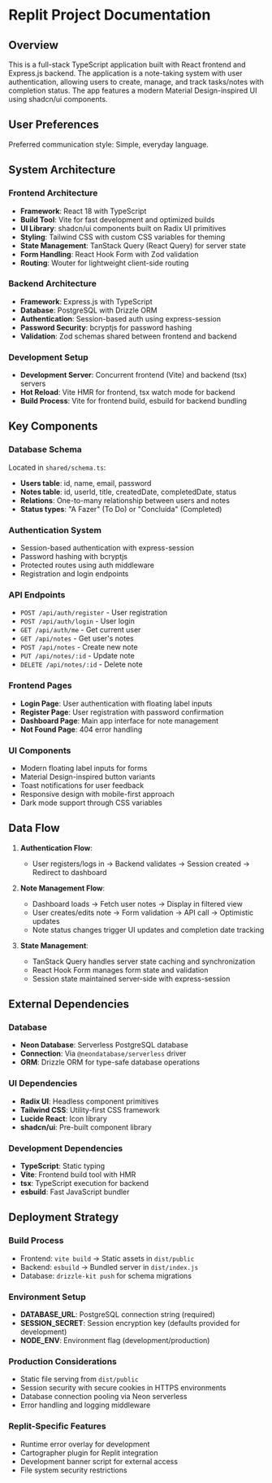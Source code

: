 # Replit Project Documentation

## Overview

This is a full-stack TypeScript application built with React frontend and Express.js backend. The application is a note-taking system with user authentication, allowing users to create, manage, and track tasks/notes with completion status. The app features a modern Material Design-inspired UI using shadcn/ui components.

## User Preferences

Preferred communication style: Simple, everyday language.

## System Architecture

### Frontend Architecture
- **Framework**: React 18 with TypeScript
- **Build Tool**: Vite for fast development and optimized builds
- **UI Library**: shadcn/ui components built on Radix UI primitives
- **Styling**: Tailwind CSS with custom CSS variables for theming
- **State Management**: TanStack Query (React Query) for server state
- **Form Handling**: React Hook Form with Zod validation
- **Routing**: Wouter for lightweight client-side routing

### Backend Architecture
- **Framework**: Express.js with TypeScript
- **Database**: PostgreSQL with Drizzle ORM
- **Authentication**: Session-based auth using express-session
- **Password Security**: bcryptjs for password hashing
- **Validation**: Zod schemas shared between frontend and backend

### Development Setup
- **Development Server**: Concurrent frontend (Vite) and backend (tsx) servers
- **Hot Reload**: Vite HMR for frontend, tsx watch mode for backend
- **Build Process**: Vite for frontend build, esbuild for backend bundling

## Key Components

### Database Schema
Located in `shared/schema.ts`:
- **Users table**: id, name, email, password
- **Notes table**: id, userId, title, createdDate, completedDate, status
- **Relations**: One-to-many relationship between users and notes
- **Status types**: "A Fazer" (To Do) or "Concluída" (Completed)

### Authentication System
- Session-based authentication with express-session
- Password hashing with bcryptjs
- Protected routes using auth middleware
- Registration and login endpoints

### API Endpoints
- `POST /api/auth/register` - User registration
- `POST /api/auth/login` - User login
- `GET /api/auth/me` - Get current user
- `GET /api/notes` - Get user's notes
- `POST /api/notes` - Create new note
- `PUT /api/notes/:id` - Update note
- `DELETE /api/notes/:id` - Delete note

### Frontend Pages
- **Login Page**: User authentication with floating label inputs
- **Register Page**: User registration with password confirmation
- **Dashboard Page**: Main app interface for note management
- **Not Found Page**: 404 error handling

### UI Components
- Modern floating label inputs for forms
- Material Design-inspired button variants
- Toast notifications for user feedback
- Responsive design with mobile-first approach
- Dark mode support through CSS variables

## Data Flow

1. **Authentication Flow**:
   - User registers/logs in → Backend validates → Session created → Redirect to dashboard

2. **Note Management Flow**:
   - Dashboard loads → Fetch user notes → Display in filtered view
   - User creates/edits note → Form validation → API call → Optimistic updates
   - Note status changes trigger UI updates and completion date tracking

3. **State Management**:
   - TanStack Query handles server state caching and synchronization
   - React Hook Form manages form state and validation
   - Session state maintained server-side with express-session

## External Dependencies

### Database
- **Neon Database**: Serverless PostgreSQL database
- **Connection**: Via `@neondatabase/serverless` driver
- **ORM**: Drizzle ORM for type-safe database operations

### UI Dependencies
- **Radix UI**: Headless component primitives
- **Tailwind CSS**: Utility-first CSS framework
- **Lucide React**: Icon library
- **shadcn/ui**: Pre-built component library

### Development Dependencies
- **TypeScript**: Static typing
- **Vite**: Frontend build tool with HMR
- **tsx**: TypeScript execution for backend
- **esbuild**: Fast JavaScript bundler

## Deployment Strategy

### Build Process
- Frontend: `vite build` → Static assets in `dist/public`
- Backend: `esbuild` → Bundled server in `dist/index.js`
- Database: `drizzle-kit push` for schema migrations

### Environment Setup
- **DATABASE_URL**: PostgreSQL connection string (required)
- **SESSION_SECRET**: Session encryption key (defaults provided for development)
- **NODE_ENV**: Environment flag (development/production)

### Production Considerations
- Static file serving from `dist/public`
- Session security with secure cookies in HTTPS environments
- Database connection pooling via Neon serverless
- Error handling and logging middleware

### Replit-Specific Features
- Runtime error overlay for development
- Cartographer plugin for Replit integration
- Development banner script for external access
- File system security restrictions
